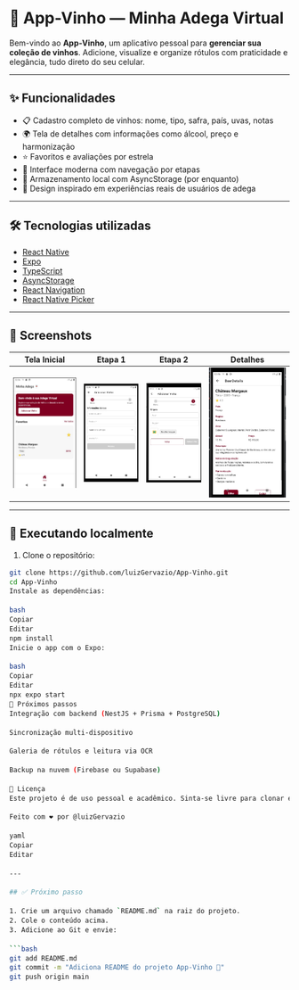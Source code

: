 # 🍷 App-Vinho — Minha Adega Virtual

Bem-vindo ao **App-Vinho**, um aplicativo pessoal para **gerenciar sua coleção de vinhos**. Adicione, visualize e organize rótulos com praticidade e elegância, tudo direto do seu celular.

---

## ✨ Funcionalidades

- 📋 Cadastro completo de vinhos: nome, tipo, safra, país, uvas, notas
- 🌍 Tela de detalhes com informações como álcool, preço e harmonização
- ⭐ Favoritos e avaliações por estrela
- 🔄 Interface moderna com navegação por etapas
- 💾 Armazenamento local com AsyncStorage (por enquanto)
- 📱 Design inspirado em experiências reais de usuários de adega

---

## 🛠️ Tecnologias utilizadas

- [React Native](https://reactnative.dev/)
- [Expo](https://expo.dev/)
- [TypeScript](https://www.typescriptlang.org/)
- [AsyncStorage](https://react-native-async-storage.github.io/async-storage/)
- [React Navigation](https://reactnavigation.org/)
- [React Native Picker](https://github.com/react-native-picker/picker)

---

## 📸 Screenshots

| Tela Inicial | Etapa 1 | Etapa 2 | Detalhes |
|--------------|---------|---------|----------|
| ![](./Frontend/assets/home.jpg) | ![](./Frontend/assets/Step1.jpg) | ![](./Frontend/assets/Step2.jpg) | ![](./Frontend/assets/details.jpg) |


---

## 🚀 Executando localmente

1. Clone o repositório:

```bash
git clone https://github.com/luizGervazio/App-Vinho.git
cd App-Vinho
Instale as dependências:

bash
Copiar
Editar
npm install
Inicie o app com o Expo:

bash
Copiar
Editar
npx expo start
📌 Próximos passos
Integração com backend (NestJS + Prisma + PostgreSQL)

Sincronização multi-dispositivo

Galeria de rótulos e leitura via OCR

Backup na nuvem (Firebase ou Supabase)

📄 Licença
Este projeto é de uso pessoal e acadêmico. Sinta-se livre para clonar e adaptar conforme necessário.

Feito com ❤️ por @luizGervazio

yaml
Copiar
Editar

---

## ✅ Próximo passo

1. Crie um arquivo chamado `README.md` na raiz do projeto.
2. Cole o conteúdo acima.
3. Adicione ao Git e envie:

```bash
git add README.md
git commit -m "Adiciona README do projeto App-Vinho 🍷"
git push origin main